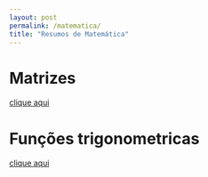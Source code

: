 ```yaml
---
layout: post
permalink: /matematica/
title: "Resumos de Matemática"
---
```


# Matrizes
[clique aqui](/matrizes)

# Funções trigonometricas
[clique aqui](/funcoes-trigonometricas)
